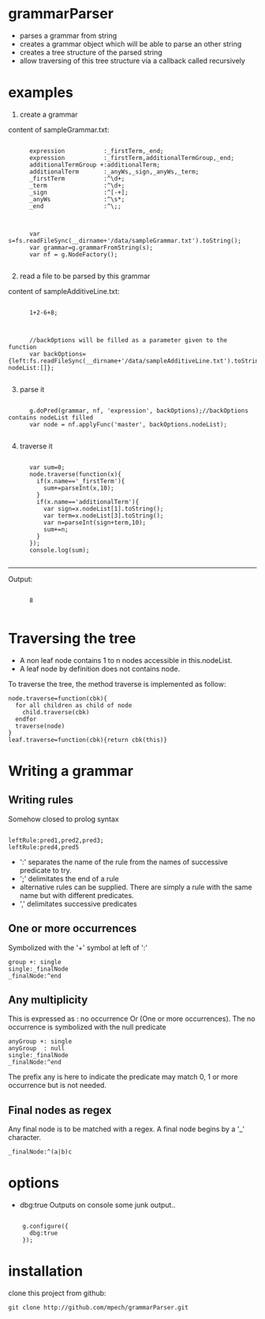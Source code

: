 grammarParser
========

- parses a grammar from string
- creates a grammar object which will be able to parse an other string
- creates a tree structure of the parsed string
- allow traversing of this tree structure via a callback called recursively

examples
========

1. create a grammar
  
  content of sampleGrammar.txt:
  <pre><code>
      expression           :_firstTerm,_end;
      expression           :_firstTerm,additionalTermGroup,_end;
      additionalTermGroup +:additionalTerm;
      additionalTerm       :_anyWs,_sign,_anyWs,_term;
      _firstTerm           :^\d+;
      _term                :^\d+;
      _sign                :^[-+];
      _anyWs               :^\s*;
      _end                 :^\;;
  </code></pre>
  <pre><code>
      var s=fs.readFileSync(__dirname+'/data/sampleGrammar.txt').toString();
      var grammar=g.grammarFromString(s);
      var nf = g.NodeFactory();
  </code></pre>
  
2. read a file to be parsed by this grammar
  
  content of sampleAdditiveLine.txt:
  <pre><code>
      1+2-6+8;
  </code></pre>
  
  <pre><code>
      //backOptions will be filled as a parameter given to the function
      var backOptions={left:fs.readFileSync(__dirname+'/data/sampleAdditiveLine.txt').toString(), nodeList:[]};
  </code></pre>
  
3. parse it
  
  <pre><code>
      g.doPred(grammar, nf, 'expression', backOptions);//backOptions contains nodeList filled
      var node = nf.applyFunc('master', backOptions.nodeList);
  </code></pre>
  
4. traverse it
  
  <pre><code>
      var sum=0;
      node.traverse(function(x){
        if(x.name=='_firstTerm'){
          sum+=parseInt(x,10);
        }
        if(x.name=='additionalTerm'){
          var sign=x.nodeList[1].toString();
          var term=x.nodeList[3].toString();
          var n=parseInt(sign+term,10);
          sum+=n;
        }
      });
      console.log(sum);
  </code></pre>
  
  ***
  Output:
  
  <pre><code>
      8
  </code></pre>
  

Traversing the tree
===================
- A non leaf node contains 1 to n nodes accessible in this.nodeList.
- A leaf node by definition does not contains node.

To traverse the tree, the method traverse is implemented as follow:

    node.traverse=function(cbk){
      for all children as child of node
        child.traverse(cbk)
      endfor
      traverse(node)
    }
    leaf.traverse=function(cbk){return cbk(this)}

Writing a grammar
=================
Writing rules
-------------------------------------------------------------
Somehow closed to prolog syntax
<pre><code>
leftRule:pred1,pred2,pred3;
leftRule:pred4,pred5
</code></pre>

- ':' separates the name of the rule from the names of successive predicate to try.
- ';' delimitates the end of a rule
- alternative rules can be supplied. There are simply a rule with the same name but with different predicates.
- ',' delimitates successive predicates

One or more occurrences
-------------------------------------------------------------
Symbolized with the '+' symbol at left of ':'

    group +: single
    single:_finalNode
    _finalNode:^end

Any multiplicity
-------------------------------------------------------------
This is expressed as : no occurrence Or (One or more occurrences).
The no occurrence is symbolized with the null predicate

    anyGroup +: single
    anyGroup  : null
    single:_finalNode
    _finalNode:^end

The prefix any is here to indicate the predicate may match 0, 1 or more occurrence but is not needed.

Final nodes as regex
-------------------------------------------------------------
Any final node is to be matched with a regex.
A final node begins by a '_' character.

    _finalNode:^(a|b)c


options
=======
- dbg:true
Outputs on console some junk output..

<pre><code>
    g.configure({
      dbg:true
    });
</code></pre>

installation
============
clone this project from github:

    git clone http://github.com/mpech/grammarParser.git



